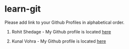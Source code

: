 # learn-git

Please add link to your Github Profiles in alphabetical order.

1. Rohit Shedage - My Github profile is located [here](https://github.com/Rohitshedage)

2. Kunal Vohra - My Github profile is located [here](https://github.com/vohra01)
